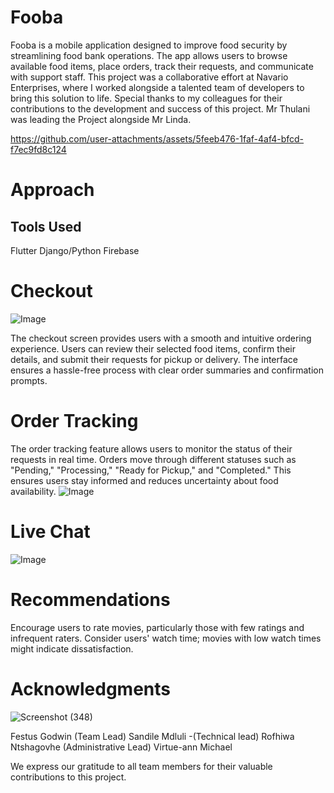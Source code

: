 # Fooba
Fooba is a mobile application designed to improve food security by streamlining food bank operations. The app allows users to browse available food items, place orders, track their requests, and communicate with support staff. This project was a collaborative effort at Navario Enterprises, where I worked alongside a talented team of developers to bring this solution to life. Special thanks to my colleagues for their contributions to the development and success of this project. Mr Thulani was leading the Project alongside Mr Linda. 

https://github.com/user-attachments/assets/5feeb476-1faf-4af4-bfcd-f7ec9fd8c124


# Approach

## Tools Used
Flutter
Django/Python
Firebase

# Checkout

![Image](https://github.com/user-attachments/assets/afd5b344-2998-46b3-81cc-e44d00602dcc)

The checkout screen provides users with a smooth and intuitive ordering experience. Users can review their selected food items, confirm their details, and submit their requests for pickup or delivery. The interface ensures a hassle-free process with clear order summaries and confirmation prompts.


# Order Tracking

The order tracking feature allows users to monitor the status of their requests in real time. Orders move through different statuses such as "Pending," "Processing," "Ready for Pickup," and "Completed." This ensures users stay informed and reduces uncertainty about food availability.
![Image](https://github.com/user-attachments/assets/afc9fc5b-d0a8-40fd-bf92-9fe839e4d540)


# Live Chat 

![Image](https://github.com/sandz26/fuba-checkout/issues/5#issue-2937863459)






# Recommendations
Encourage users to rate movies, particularly those with few ratings and infrequent raters.
Consider users' watch time; movies with low watch times might indicate dissatisfaction.

# Acknowledgments

![Screenshot (348)](https://github.com/sandz26/Movie-Reccommender-Model/assets/71333214/437cbfe8-d657-4260-8a2d-0d23f96fc2f0)

Festus Godwin (Team Lead)
Sandile Mdluli -(Technical lead)
Rofhiwa Ntshagovhe (Administrative Lead)
Virtue-ann Michael 

We express our gratitude to all team members for their valuable contributions to this project.
